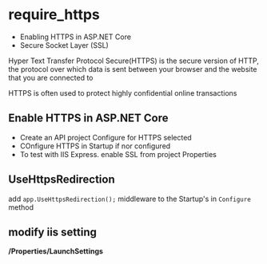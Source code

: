 # require_https

- Enabling HTTPS in ASP.NET Core
- Secure Socket Layer (SSL)

Hyper Text Transfer Protocol Secure(HTTPS) is the secure version of HTTP, the protocol over which data is sent between your browser and the website that you are connected to

HTTPS is often used to protect highly confidential online transactions 

## Enable HTTPS in ASP.NET Core

- Create an API project Configure for HTTPS selected
- COnfigure HTTPS in Startup if nor configured
- To test with IIS Express. enable SSL from project Properties

## UseHttpsRedirection

add `app.UseHttpsRedirection();` middleware to the Startup's in `Configure` method

## modify iis setting

**/Properties/LaunchSettings**